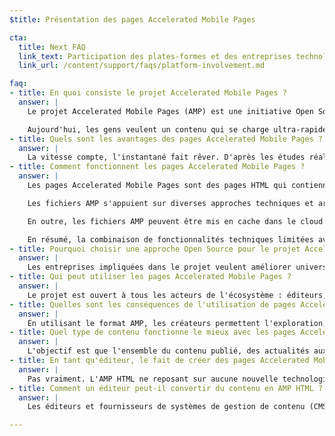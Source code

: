 ```yaml
---
$title: Présentation des pages Accelerated Mobile Pages

cta:
  title: Next FAQ
  link_text: Participation des plates-formes et des entreprises technologiques
  link_url: /content/support/faqs/platform-involvement.md

faq:
- title: En quoi consiste le projet Accelerated Mobile Pages ?
  answer: |
    Le projet Accelerated Mobile Pages (AMP) est une initiative Open Source née de discussions entre des éditeurs et des entreprises technologiques évoquant la nécessité d'améliorer l'ensemble de l'écosystème du contenu mobile pour tous : éditeurs, plates-formes pour les consommateurs, créateurs et mobinautes.

    Aujourd'hui, les gens veulent un contenu qui se charge ultra-rapidement et soit facile à explorer. Dans les faits, plusieurs secondes sont souvent nécessaires au chargement d'un contenu, si tant est que le mobinaute accepte de rester sur une page lente. Les pages Accelerated Mobile Pages sont des pages Web conçues pour un chargement presque instantané. Elles ont pour objectif d'améliorer l'Internet mobile pour tous.
- title: Quels sont les avantages des pages Accelerated Mobile Pages ?
  answer: |
    La vitesse compte, l'instantané fait rêver. D'après les études réalisées à ce sujet, les taux de rebond sont plus élevés pour les pages Web au chargement plus lent. Grâce au format AMP, les mobinautes seront plus enclins à consommer et auront envie de consulter davantage de contenu. Mais la vitesse et les performances ne sont pas les seuls critères. Nous souhaitons également améliorer la diffusion, afin que les éditeurs puissent tirer parti du potentiel du Web ouvert avec un contenu qui s'affiche partout rapidement, sur les plates-formes et les applications. À la clé ? Plus de revenus grâce aux annonces et aux abonnements.
- title: Comment fonctionnent les pages Accelerated Mobile Pages ?
  answer: |
    Les pages Accelerated Mobile Pages sont des pages HTML qui contiennent un ensemble limité de fonctionnalités techniques autorisées, définies et régies par la spécification AMP Open Source. À l'instar de toutes les pages Web, les pages Accelerated Mobile Pages se chargent dans tout navigateur récent et dans tout affichage Web d'application.

    Les fichiers AMP s'appuient sur diverses approches techniques et architecturales qui privilégient la vitesse pour offrir une expérience plus rapide aux mobinautes. Les développeurs AMP peuvent utiliser une bibliothèque de plus en plus fournie de composants Web qui offrent la possibilité d'intégrer des objets rich media, tels que des vidéos et des posts sur les réseaux sociaux, d'afficher des annonces ou de recueillir des statistiques. Le but n'est pas d'homogénéiser l'aspect du contenu, mais plutôt de construire un noyau technique plus commun entre les pages pour accélérer les temps de chargement.

    En outre, les fichiers AMP peuvent être mis en cache dans le cloud afin que le contenu soit plus rapidement disponible sur les appareils mobiles. En utilisant le format AMP, les créateurs permettent aussi à des tiers de mettre en cache le contenu des fichiers AMP. Dans ce type d'infrastructure, les éditeurs continuent de contrôler leur contenu, mais les plates-formes peuvent facilement mettre en cache le contenu ou créer un contenu miroir pour le proposer aux mobinautes en un temps record. Le [cache AMP Google](https://developers.google.com/amp/cache/) peut être utilisé pour toutes les pages AMP, par n'importe qui et gratuitement. Les entreprises peuvent aussi développer leur propre cache AMP.

    En résumé, la combinaison de fonctionnalités techniques limitées avec un système de diffusion basé sur la mise en cache doit permettre de créer des pages plus performantes et d'offrir un public plus large aux éditeurs.
- title: Pourquoi choisir une approche Open Source pour le projet Accelerated Mobile Pages ?
  answer: |
    Les entreprises impliquées dans le projet veulent améliorer universellement le fonctionnement du Web pour mobile, et pas uniquement pour une plate-forme, un ensemble de technologies ou un groupe d'éditeurs spécifiques. En choisissant une approche Open Source, les gens peuvent partager leurs idées et leur code afin de rendre le Web pour mobile plus rapide. Nous ne sommes qu'au début de cette aventure, et nous nous réjouissons de la contribution future d'autres éditeurs et entreprises technologiques.
- title: Qui peut utiliser les pages Accelerated Mobile Pages ?
  answer: |
    Le projet est ouvert à tous les acteurs de l'écosystème : éditeurs, plates-formes pour les consommateurs et créateurs. Pour connaître certains des sites et des entreprises qui utilisent les pages AMP, consultez la page [Qui](/fr/support/faqs/supported-platforms.html).
- title: Quelles sont les conséquences de l'utilisation de pages Accelerated Mobile Pages ?
  answer: |
    En utilisant le format AMP, les créateurs permettent l'exploration, l'indexation et l'affichage (soumis au protocole d'exclusion des robots) du contenu des fichiers AMP, ainsi que sa mise en cache par des tiers.
- title: Quel type de contenu fonctionne le mieux avec les pages Accelerated Mobile Pages ?
  answer: |
    L'objectif est que l'ensemble du contenu publié, des actualités aux vidéos, en passant par les blogs, les photos et les GIF, fonctionne à l'aide de pages Accelerated Mobile Pages.
- title: En tant qu'éditeur, le fait de créer des pages Accelerated Mobile Pages implique-t-il plus de travail ?
  answer: |
    Pas vraiment. L'AMP HTML ne reposant sur aucune nouvelle technologie Web, le processus de développement reflète ce que les éditeurs utilisent déjà aujourd'hui. Les éditeurs peuvent se familiariser avec les spécifications AMP HTML sur GitHub. Les personnes maîtrisant déjà le processus actuel ne découvriront pas grand-chose de plus.
- title: Comment un éditeur peut-il convertir du contenu en AMP HTML ?
  answer: |
    Les éditeurs et fournisseurs de systèmes de gestion de contenu (CMS) peuvent développer une intégration avec leur CMS pour générer du contenu AMP. Automattic a déjà publié un [plug-in AMP pour WordPress](https://wordpress.org/plugins/amp/) et nous espérons que tous les systèmes de gestion de contenu finiront par accepter les pages AMP HTML.

---
```

